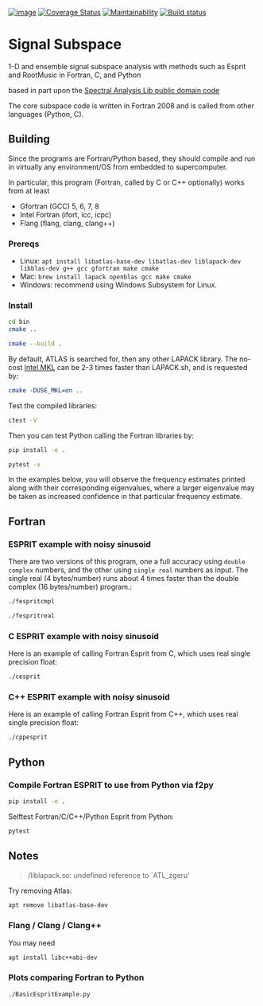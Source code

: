 [![image](https://travis-ci.org/scivision/signal_subspace.svg?branch=master)](https://travis-ci.org/scivision/signal_subspace)
[![Coverage Status](https://coveralls.io/repos/github/scivision/signal_subspace/badge.svg?branch=master)](https://coveralls.io/github/scivision/signal_subspace?branch=master)
[![Maintainability](https://api.codeclimate.com/v1/badges/5f2cff37394a699b5e7d/maintainability)](https://codeclimate.com/github/scivision/signal_subspace/maintainability)
[![Build status](https://ci.appveyor.com/api/projects/status/v69y9qo536kxh9ae?svg=true)](https://ci.appveyor.com/project/scivision/signal-subspace)


# Signal Subspace

1-D and ensemble signal subspace analysis with methods such as Esprit
and RootMusic in Fortran, C, and Python

based in part upon the 
[Spectral Analysis Lib public domain code](https://github.com/vincentchoqueuse/spectral_analysis_project)

The core subspace code is written in Fortran 2008 and is called from other languages (Python, C).

## Building

Since the programs are Fortran/Python based, they should compile and run
in virtually any environment/OS from embedded to supercomputer.

In particular, this program (Fortran, called by C or C++ optionally) works from at least

* Gfortran (GCC) 5, 6, 7, 8
* Intel Fortran (ifort, icc, icpc)
* Flang (flang, clang, clang++)

### Prereqs

* Linux: `apt install libatlas-base-dev libatlas-dev liblapack-dev libblas-dev g++ gcc gfortran make cmake`
* Mac: `brew install lapack openblas gcc make cmake`
* Windows: recommend using Windows Subsystem for Linux.

### Install

```sh
cd bin
cmake ..

cmake --build .
```
By default, ATLAS is searched for, then any other LAPACK library.
The no-cost 
[Intel MKL](https://software.intel.com/en-us/articles/free_mkl) 
can be 2-3 times faster than LAPACK.sh, and is requested by:
```cmake
cmake -DUSE_MKL=on ..
```

Test the compiled libraries:
```sh
ctest -V  
```

Then you can test Python calling the Fortran libraries by:
```sh
pip install -e .

pytest -v
```


In the examples below, you will observe the frequency estimates printed
along with their corresponding eigenvalues, where a larger eigenvalue
may be taken as increased confidence in that particular frequency
estimate.

## Fortran

### ESPRIT example with noisy sinusoid

There are two versions of this program, one a full accuracy using `double complex` numbers, and the other using `single real` numbers as input. 
The single real (4 bytes/number) runs about 4 times faster than the double complex (16 bytes/number) program.:
```sh
./fespritcmpl

./fespritreal
```

### C ESPRIT example with noisy sinusoid

Here is an example of calling Fortran Esprit from C, which uses real
single precision float:
```sh
./cesprit
```

### C++ ESPRIT example with noisy sinusoid

Here is an example of calling Fortran Esprit from C++, which uses real
single precision float:
```sh
./cppesprit
```

## Python

### Compile Fortran ESPRIT to use from Python via f2py

```sh
pip install -e .
```

Selftest Fortran/C/C++/Python Esprit from Python:
```sh
pytest
```

## Notes

> /liblapack.so: undefined reference to `ATL_zgeru'

Try removing Atlas:

```sh
apt remove libatlas-base-dev
```

### Flang / Clang / Clang++
You may need
```sh
apt install libc++abi-dev
```

### Plots comparing Fortran to Python
```sh
./BasicEspritExample.py
```
